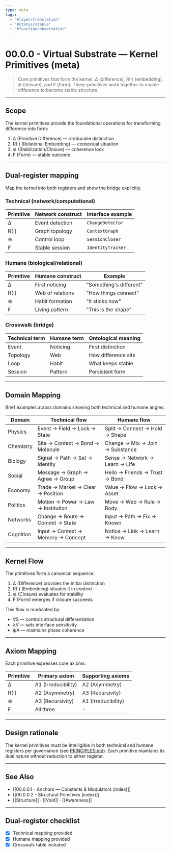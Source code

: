 ```yaml
---
type: meta
tags:
  - "#layer/translation"
  - "#status/stable"
  - "#function/observation"
---
```


# 00.0.0 - Virtual Substrate — Kernel Primitives (meta)

> Core primitives that form the kernel: ∆ (difference), R(·) (embedding), ⊚ (closure), and F (form).
> These primitives work together to enable difference to become stable structure.

---

## Scope

The kernel primitives provide the foundational operations for transforming difference into form:

1. ∆ (Primitive Difference) — irreducible distinction
2. R(·) (Relational Embedding) — contextual situation
3. ⊚ (Stabilization/Closure) — coherence lock
4. F (Form) — stable outcome

---

## Dual‑register mapping

Map the kernel into both registers and show the bridge explicitly.

### Technical (network/computational)

| Primitive | Network construct | Interface example |
|-----------|------------------|-------------------|
| ∆ | Event detection | `ChangeDetector` |
| R(·) | Graph topology | `ContextGraph` |
| ⊚ | Control loop | `SessionCloser` |
| F | Stable session | `IdentityTracker` |

### Humane (biological/relational)

| Primitive | Humane construct | Example |
|-----------|-----------------|---------|
| ∆ | First noticing | "Something's different" |
| R(·) | Web of relations | "How things connect" |
| ⊚ | Habit formation | "It sticks now" |
| F | Living pattern | "This is the shape" |

### Crosswalk (bridge)

| Technical term | Humane term | Ontological meaning |
|---------------|-------------|-------------------|
| Event | Noticing | First distinction |
| Topology | Web | How difference sits |
| Loop | Habit | What keeps stable |
| Session | Pattern | Persistent form |

---

## Domain Mapping

Brief examples across domains showing both technical and humane angles:

| Domain | Technical flow | Humane flow |
|--------|---------------|-------------|
| Physics | Event → Field → Lock → State | Split → Connect → Hold → Shape |
| Chemistry | Site → Context → Bond → Molecule | Change → Mix → Join → Substance |
| Biology | Signal → Path → Set → Identity | Sense → Network → Learn → Life |
| Social | Message → Graph → Agree → Group | Hello → Friends → Trust → Bond |
| Economy | Trade → Market → Clear → Position | Value → Flow → Lock → Asset |
| Politics | Motion → Power → Law → Institution | Move → Web → Rule → Body |
| Networks | Change → Route → Commit → State | Input → Path → Fix → Known |
| Cognition | Input → Context → Memory → Concept | Notice → Link → Learn → Know |

---

## Kernel Flow

The primitives form a canonical sequence:

1. ∆ (Difference) provides the initial distinction
2. R(·) (Embedding) situates it in context
3. ⊚ (Closure) evaluates for stability
4. F (Form) emerges if closure succeeds

This flow is modulated by:
- ∇S — controls structural differentiation
- λV — sets interface sensitivity
- ψA — maintains phase coherence

---

## Axiom Mapping

Each primitive expresses core axioms:

| Primitive | Primary axiom | Supporting axioms |
|-----------|--------------|-------------------|
| ∆ | A1 (Irreducibility) | A2 (Asymmetry) |
| R(·) | A2 (Asymmetry) | A3 (Recursivity) |
| ⊚ | A3 (Recursivity) | A1 (Irreducibility) |
| F | All three | - |

---

## Design rationale

The kernel primitives must be intelligible in both technical and humane registers per governance (see [PRINCIPLES.md](../../../../PRINCIPLES.md)). Each primitive maintains its dual nature without reduction to either register.

---

## See Also

- [[00.0.0.1 - Anchors — Constants & Modulators (index)]]
- [[00.0.0.2 - Structural Primitives (index)]]
- [[Structure]] · [[Void]] · [[Awareness]]

---

## Dual‑register checklist

- [x] Technical mapping provided
- [x] Humane mapping provided
- [x] Crosswalk table included